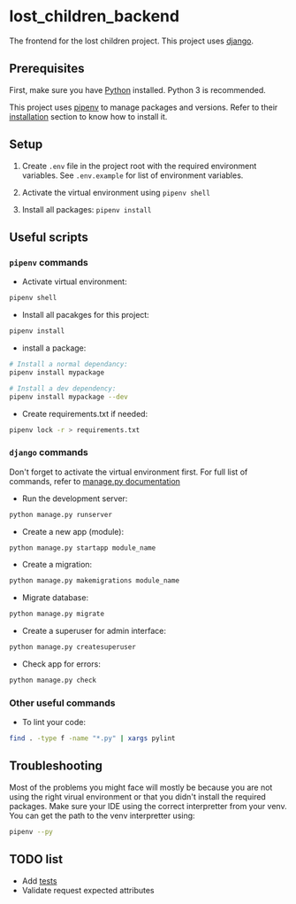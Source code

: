 # lost_children_backend

The frontend for the lost children project. This project uses [django](https://www.djangoproject.com/).

## Prerequisites

First, make sure you have [Python](https://www.python.org/) installed. Python 3 is recommended.

This project uses [pipenv](https://pypi.org/project/pipenv/) to manage packages and versions. Refer to their [installation](https://github.com/pypa/pipenv#installation) section to know how to install it.

## Setup

1. Create `.env` file in the project root with the required environment variables. See `.env.example` for list of environment variables.

2. Activate the virtual environment using `pipenv shell`

3. Install all packages: `pipenv install`

## Useful scripts

### `pipenv` commands

- Activate virtual environment:

```bash
pipenv shell
```

- Install all pacakges for this project:

```bash
pipenv install
```

- install a package:

```bash
# Install a normal dependancy:
pipenv install mypackage

# Install a dev dependency:
pipenv install mypackage --dev
```

- Create requirements.txt if needed:

```bash
pipenv lock -r > requirements.txt
```

### `django` commands

Don't forget to activate the virtual environment first. For full list of commands, refer to [manage.py documentation](https://docs.djangoproject.com/en/3.2/ref/django-admin/)

- Run the development server:

```bash
python manage.py runserver
```

- Create a new app (module):

```bash
python manage.py startapp module_name
```

- Create a migration:

```bash
python manage.py makemigrations module_name
```

- Migrate database:

```bash
python manage.py migrate
```

- Create a superuser for admin interface:

```bash
python manage.py createsuperuser
```

- Check app for errors:

```bash
python manage.py check
```

### Other useful commands

- To lint your code:

```bash
find . -type f -name "*.py" | xargs pylint
```

## Troubleshooting

Most of the problems you might face will mostly be because you are not using the right virual environment or that you didn't install the required packages. Make sure your IDE using the correct interpretter from your venv. You can get the path to the venv interpretter using:

```bash
pipenv --py
```

## TODO list

- Add [tests](https://docs.djangoproject.com/en/3.2/topics/testing/)
- Validate request expected attributes
